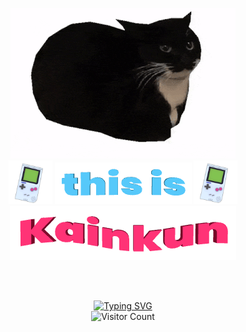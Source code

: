                          
<p align="center">
  <img src="cat.gif" alt="Kainkun">
  <br>
  <img src="gameBoy.gif "width="70"/>
  <img src="thisIs.gif" alt="This is"/>
  <img src="gameBoy.gif "width="70"/>
  <br>
  <img src="KainkunWaveCrop.gif" alt="Kainkun">
</p>

<br>
<br>

<div align="center">
  
  [![Typing SVG](https://readme-typing-svg.demolab.com?font=Sarpanch&pause=1000&color=00FF00&background=000000&center=true&vCenter=true&width=335&lines=You+are+visitor+number%3A)](https://git.io/typing-svg)  
  ![Visitor Count](https://profile-counter.glitch.me/Kainkun/count.svg)

</div>
